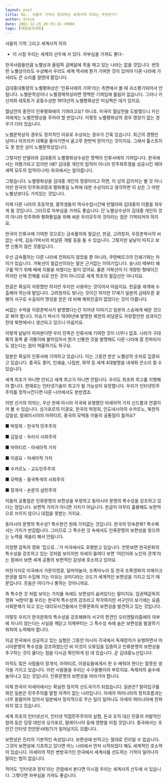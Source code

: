```yaml
---
layout: post
title: Re.. 서울의 기적이 함의하는 세계사적 의의는 무엇인가?
author: drkim
date: 2002-12-25 20:35:15 +0900
tags: [깨달음의대화]
---
```

서울의 기적 그리고 세계사적 의의
  

  
- 이 시점 우리는 세계의 선두에 서 있다. 자부심을 가져도 좋다-
  
한국사람들만큼 노벨상과 올림픽 금메달에 목을 매고 있는 나라는 없을 것입니다. 번듯한 노벨상이라도 수상해서 우리도 세계 역사에 뭔가 기여한 것이 있어야 다른 나라에 가서라도 큰 소리를 칠텐데 말입니다.
  

  
김대중대통령의 노벨평화상은 '인류사에의 기여'라는 측면에서 볼 때 과소평가되어서 안됩니다. 노벨문학상이나 노벨경제학상라면 명백한 기여임에 틀림이 없습니다. 그러나 키신저와 레둑토가 공동수상한 1913년의 노벨평화상은 미심쩍은 데가 있지요.
  

  
월남전의 종전이 인류평화에의 기여라고요? 아니죠. 미국이 월남전을 도발했으니 키신저에게는 노벨전쟁상을 주어야 할 판입니다. 이렇듯 노벨평화상의 경우 영양가 없는 경우가 더러 있습니다.
  

  
노벨문학상의 경우도 정치적인 이유로 수상되는 경우가 간혹 있습니다. 최근의 경향은 남미나 아프리카 대륙을 돌아가면서 골고루 한번씩 받아가는 것이지요. 그래서 톨스토이도 못 받은 상이 노벨문학상입니다.
  

  
그렇지만 만델라와 김대중의 노벨평화상수상은 명백아 인류사에의 기여입니다. 한국에서는 저평가되고 있지만 (왜? 김대중 개인의 업적이 아니라 민주화투쟁을 성공시킨 재야세력 모두의 업적이니까) 외국에서는 알아줍니다.
  

  
그렇습니다. 노벨평화상을 김대중 개인의 영광이라고 하면, 이 상의 값어치는 별 것 아니지만 한국의 민주화과정과 평화통일 노력에 대한 수상이라고 생각하면 이 상은 그 어떤 노벨상보다도 가치있는 것입니다.
  

  
이제 다른 나라의 초등학생, 중학생들이 역사수업시간에 만델라와 김대중의 이름을 외우게 될 것입니다. 그러므로 자부심을 가져도 좋습니다. 단 노벨상수상이 김대중 개인의 것이 아니라 민주화와 평화통일을 위해 싸운 우리모두의 것이라는 점은 기억되어야 하지요.
  

  
한국이 인류사에 기여한 것으로는 금속활자와 철갑선, 한글, 고려청자, 우장춘박사의 씨없는 수박, 김승기박사의 비날론 개발 등을 들 수 있습니다. 그렇지만 낱낱이 따지고 보면 신통치 않은 것들입니다.
  

  
우선 금속활자는 다른 나라에 전파되지 않았을 뿐 아니라, 쿠텐베르크의 인쇄기와는 차이가 있습니다. 거북선이 철갑선이라는 말은 근거없는 이야기입니다. 송나라 때부터 왜구를 막기 위해 배에 지붕을 씌웠다는 말이 있어요. 물론 거북선이 더 개량된 형태이긴 하지만 선체 전체를 쇠로 만든 것이 아니므로 세계 최초의 철갑선은 아니지요.
  

  
한글은 확실히 자랑할만 하지만 우리만 사용하는 것이어서 아쉽지요. 한글을 세계에 수출해야 하는데 말입니다. 고려청자도 빛나는 것이긴 하지만 17세기 일본의 금테두른 꽃병이 서구로 수출되어 명성을 얻은 데 비해 해외진출이 없었다는 것이 아픕니다.
  

  
씨없는 수박을 이장춘박사가 발명했다는건 지어낸 이야기고 일본의 스승에게 배운 것으로 봐야 합니다. 이승기 박사가 1939년에 발명한 북한의 비날론도 자랑할만한 성과이긴 한데 북한에서나 생산되고 있으니 아쉽지요.
  

  
이렇게 낱낱이 따져본다면 우리 민족은 인류사에 기여한 것이 너무나 없죠. 나라가 구대륙의 동쪽 끝 귀퉁이에 붙어있어서 뭔가 신통한 것을 발명해도 다른 나라에 잘 전파되지도 않는다는 점이 억울하기도 하구요.
  

  
일본은 확실히 인류사에 기여하고 있습니다. 이는 그동안 받은 노벨상의 숫자로 입증되고 있습니다. 중국도 종이, 인쇄술, 나침반, 화약 등 세계 4대발명을 내세워 큰소리 칠 수 있습니다.
  

  
세계 최초가 아니면 안되고 세계 최고가 아니면 안됩니다. 우리도 최초와 최고를 지향해야 합니다. 현재로는 인터넷기술이 최고가 될 가능성이 유망합니다. 우리가 인터넷민주주의를 정착시킨다면 다른 나라에서도 본받겠죠.
  

  
이번 선거의 의의는, 우선 한때 아시아 각국에 유행했던 아세아적 가치 신드롬과 연결지어 볼 수 있습니다. 싱가포르의 이광요, 한국의 박정희, 인도네시아의 수카르노, 북한의 김일성, 말레이시아의 마하티르, 중국의 모택동 이들의 공통점이 뭘까요?
  

  
■ 박정희 - 한국적 민주주의
  
■ 김일성 - 우리식 사회주의
  
■ 마하티르 - 아세아적 가치
  
■ 이광요 - 아세아적 가치
  
■ 수카르노 - 교도민주주의
  
■ 모택동 - 중국특색의 사회주의
  
■ 장개석 - 손문의 삼민주의
  

  
이들의 공통점은 인류문명의 보편성을 부정하고 동아시아 문명의 특수성을 강조하고 있다는 점입니다. 보편적 가치가 아니면 가치가 아닙니다. 한글이 아무리 훌륭해도 보편적으로 쓰이지 않으니 대접을 못받는 거지요.
  

  
동아시아 문명의 특수성? 특수한건 원래 가치없는 것입니다. 한국의 민속문화? 특수해서는 가치가 반감됩니다. 그러므로 그 특수한 것 속에서도 인류문명의 보편성을 찾으려는 노력을 게을리 해서 안됩니다.
  

  
이정향 감독의 영화 '집으로...'가 미국에서도 호평받고 있습니다. 언뜻보면 한국문화의 특수성을 강조하고 있는 것처럼 보이지만 자세히 들여다 보면 '어린이와 노인의 관계'라는 점에서 보면 세계 공통의 보편적인 감성에 호소하고 있어요.
  

  
마찬가지로 미국에서 가문의영광, 달마야놀자, 조폭마누라 등 한국 조폭영화의 리메이크 판권을 많이 수입해 가는 이유는 코미디라는 코드가 세계적인 보편성을 가지고 있기 때문입니다. 웃음은 어디가나 통하는 것이니까요.
  

  
즉 특수한 것 처럼 보이는 가치들 속에도 보편성이 숨어있다는 말이지요. 임권택감독의 영화 '씨받이'를 우리는 한국적 특수성의 강조라고 착각하지만 서구인이 보기에는 요즘 사회문제가 되고 있는 대리모사건들에서 인류문화의 보편성을 발견하고 있는 것입니다.
  

  
이렇듯 우리가 한국문화의 특수성을 강조해봐야 서구의 편견인 오리엔탈리즘에의 아부에 지나지 않는다는 사실을 깨닫고 이제부터는 그 특수성 속에 숨은 보편성을 발굴하기 위하여 노력해야 합니다.
  

  
지금 한국에서 성공하고 있는 실험은 그동안 아시아 각국에서 독재정치가 유행하면서 아시아문명의 특수성을 강조하였는던 바 이것이 오류임을 입증하고 인류문명의 보편성을 추구하는 것이 옳다는 점을 다시금 확인하게 된 데 있습니다. 곧 김대중노선입니다.
  

  
아직도 많은 사람들이 장개석, 마하티르, 이광요들에게서 한 수 배워야 한다는 잘못된 생각을 가지고 있습니다. 이런 사람들을 우리는 수구꼴통이라 부르지요. 독재자의 술수에 놀아나고 있는 것입니다. 인류문명의 보편성을 따라가야 합니다.
  

  
이제 한국이 아세아에서는 확실한 정치적 선도국가가 되었습니다. 일본은? 탈아입구를 외친 일본은 민주주의를 말할 자격이 없는 나라입니다. 아세아 여러나라의 정치흐름과는 너무 동떨어져 있어서 일본에서 정치적으로 무슨 일이 일어나도 아세아 여러나라에 전파되지 않고 있습니다.
  

  
세계 최초의 인터넷선거, 인터넷 직접민주주의의 실험, 돈과 조직 대신 민중의 자발적인 참여 등은 당장 대만과 싱가포르, 말레이시아 등에 영향을 미칠 것입니다. 중국에서는 조만간 인터넷 천안문사태(?)가 일어날지도 모릅니다.
  

  
보편성은 진리의 기본적인 속성입니다. 보편성에 반하고는 절대로 진리일 수 없습니다. 그것이 보편성에 기초하고 있다면 어느 나라에서 먼저 시작되었다 해도 세계적인 호소력이 있습니다. 아세아의 작은 변방국가인 한국에서 세계사를 선도하는 기적이 일어나지 말라는 법이 없습니다.
  

  
적어도 '인터넷과 정치'라는 관점에서 본다면 이시점 우리는 세계사의 선두에 서 있습니다. 그렇다면 자부심을 가져도 좋습니다.